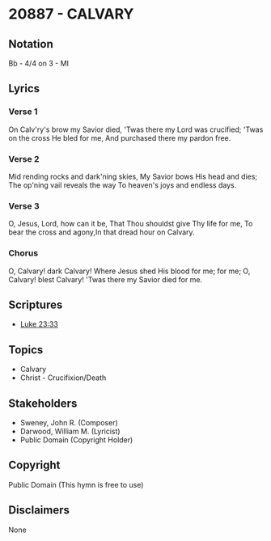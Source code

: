 # 20887 - CALVARY

## Notation

Bb - 4/4 on 3 - MI

## Lyrics

### Verse 1

On Calv'ry's brow my Savior died, 'Twas there my Lord was crucified; 'Twas on the cross He bled for me, And purchased there my pardon free.

### Verse 2

Mid rending rocks and dark'ning skies, My Savior bows His head and dies; The op'ning vail reveals the way To heaven's joys and endless days.

### Verse 3

O, Jesus, Lord, how can it be, That Thou shouldst give Thy life for me, To bear the cross and agony,In that dread hour on Calvary.

### Chorus

O, Calvary! dark Calvary! Where Jesus shed His blood for me; for me; O, Calvary! blest Calvary! 'Twas there my Savior died for me.


## Scriptures

- [Luke 23:33](https://www.biblegateway.com/passage/?search=Luke%2023%3A33)

## Topics

- Calvary
- Christ - Crucifixion/Death

## Stakeholders

- Sweney, John R. (Composer)
- Darwood, William M. (Lyricist)
- Public Domain (Copyright Holder)

## Copyright

Public Domain
(This hymn is free to use)

## Disclaimers

None

